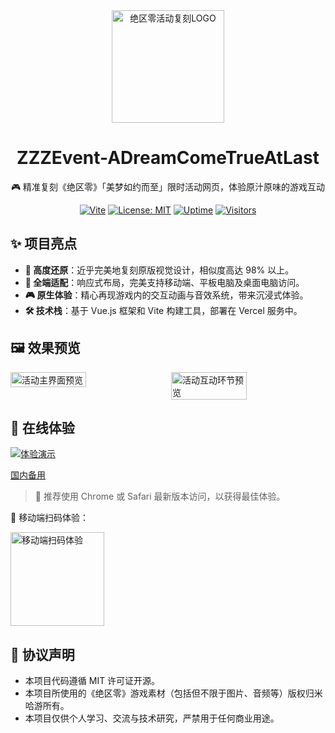<div align="center">
  <a href="https://zzz-events.vercel.app/" target="_blank" rel="noopener noreferrer">
    <img width="180" src="https://fastcdn.mihoyo.com/static-resource-v2/2025/01/16/a35fb8692bda00dcecf3bb81bedbb583_6851083330073124616.png" alt="绝区零活动复刻LOGO">
  </a>
  <h1>ZZZEvent-ADreamComeTrueAtLast</h1>
  <p>🎮 精准复刻《绝区零》「美梦如约而至」限时活动网页，体验原汁原味的游戏互动</p>

[![Vite](https://img.shields.io/badge/vite-64C4ED?logo=vite)](https://vitejs.dev/)
[![License: MIT](https://img.shields.io/badge/License-MIT-yellow.svg)](LICENSE)
[![Uptime](https://img.shields.io/website?url=https%3A%2F%2Fzzz-events.vercel.app)](https://zzz-events.vercel.app/)
[![Visitors](https://visitor-badge.laobi.icu/badge?page_id=ZZZEvent-ADreamComeTrueAtLast)](https://zzz-events.vercel.app/)

</div>

## ✨ 项目亮点

- **🎯 高度还原**：近乎完美地复刻原版视觉设计，相似度高达 98% 以上。
- **📱 全端适配**：响应式布局，完美支持移动端、平板电脑及桌面电脑访问。
- **🎮 原生体验**：精心再现游戏内的交互动画与音效系统，带来沉浸式体验。
- **🛠️ 技术栈**：基于 Vue.js 框架和 Vite 构建工具，部署在 Vercel 服务中。

## 🖼️ 效果预览

<div style="display: flex; gap: 2%;">
  <img src="https://i.imgur.com/AhDtKFY.jpeg" alt="活动主界面预览" style="width: 49%;" />
  <img src="https://i.imgur.com/1L5C84b.jpeg" alt="活动互动环节预览" style="width: 49%;" />
</div>

## 🚀 在线体验

[![体验演示](https://img.shields.io/badge/%E7%82%B9%E5%87%BB%E4%BD%93%E9%AA%8C-%E5%9C%A8%E7%BA%BF%E6%BC%94%E7%A4%BA-blue?logo=google-chrome)](https://zzz-events.vercel.app/)

[国内备用](https://zzz-event.deno.dev/)

> 📱 推荐使用 Chrome 或 Safari 最新版本访问，以获得最佳体验。

📱 移动端扫码体验：

<div>
  <img src="https://i.imgur.com/d3TVo4W.jpeg" width="150" alt="移动端扫码体验">
</div>

## 📜 协议声明

- 本项目代码遵循 MIT 许可证开源。
- 本项目所使用的《绝区零》游戏素材（包括但不限于图片、音频等）版权归米哈游所有。
- 本项目仅供个人学习、交流与技术研究，严禁用于任何商业用途。
